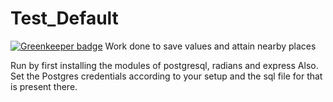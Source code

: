 # Test_Default

[![Greenkeeper badge](https://badges.greenkeeper.io/sujayvenaik/Test_Default.svg)](https://greenkeeper.io/)
Work done to save values and attain nearby places

Run by first installing the modules of postgresql, radians and express
Also. Set the Postgres credentials according to your setup and the sql file for that is present there.
